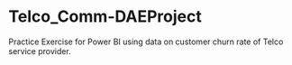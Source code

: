 # Telco_Comm-DAEProject
Practice Exercise for Power BI using data on customer churn rate of Telco service provider.
